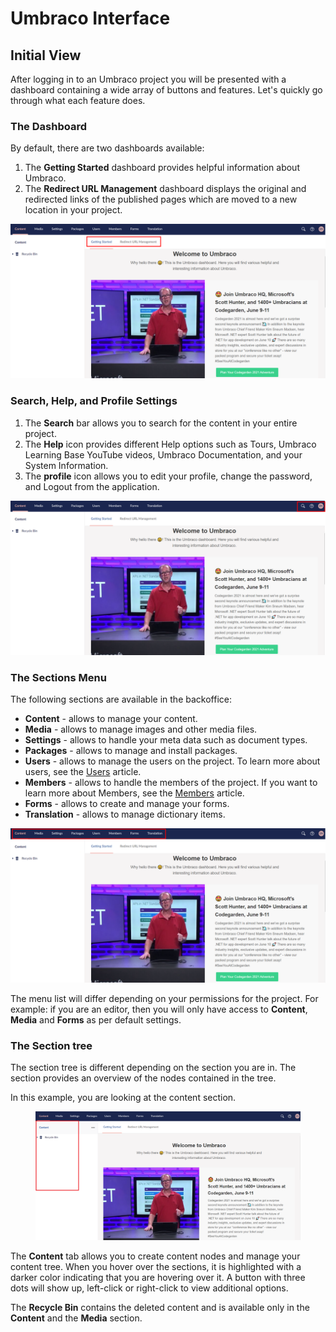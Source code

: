 # Umbraco Interface

## Initial View

After logging in to an Umbraco project you will be presented with a dashboard containing a wide array of buttons and features. Let's quickly go through what each feature does.

### The Dashboard

By default, there are two dashboards available:

1. The **Getting Started** dashboard provides helpful information about Umbraco.
2. The **Redirect URL Management** dashboard displays the original and redirected links of the published pages which are moved to a new location in your project.

![The Dashboard](../../../../../10/umbraco-cms/tutorials/editors-manual/getting-started-with-umbraco/images/The-Dashboards-v9.png)

### Search, Help, and Profile Settings

1. The **Search** bar allows you to search for the content in your entire project.
2. The **Help** icon provides different Help options such as Tours, Umbraco Learning Base YouTube videos, Umbraco Documentation, and your System Information.
3. The **profile** icon allows you to edit your profile, change the password, and Logout from the application.

![Search, help and profile.](../../../../../10/umbraco-cms/tutorials/editors-manual/getting-started-with-umbraco/images/Search-and-help-v9.png)

### The Sections Menu

The following sections are available in the backoffice:

* **Content** - allows to manage your content.
* **Media** - allows to manage images and other media files.
* **Settings** - allows to handle your meta data such as document types.
* **Packages** - allows to manage and install packages.
* **Users** - allows to manage the users on the project. To learn more about users, see the [Users](../../../fundamentals/data/users.md) article.
* **Members** - allows to handle the members of the project. If you want to learn more about Members, see the [Members](../../../fundamentals/data/members.md) article.
* **Forms** - allows to create and manage your forms.
* **Translation** - allows to manage dictionary items.

![The Sections Menu.](../../../../../10/umbraco-cms/tutorials/editors-manual/getting-started-with-umbraco/images/The-Section-Menu-v9.png)

The menu list will differ depending on your permissions for the project. For example: if you are an editor, then you will only have access to **Content**, **Media** and **Forms** as per default settings.

### The Section tree

The section tree is different depending on the section you are in. The section provides an overview of the nodes contained in the tree.

In this example, you are looking at the content section.

<figure><img src="../../../../../10/umbraco-cms/tutorials/editors-manual/getting-started-with-umbraco/images/The-Section-Tree-v9.png" alt=""><figcaption></figcaption></figure>

The **Content** tab allows you to create content nodes and manage your content tree. When you hover over the sections, it is highlighted with a darker color indicating that you are hovering over it. A button with three dots will show up, left-click or right-click to view additional options.

The **Recycle Bin** contains the deleted content and is available only in the **Content** and the **Media** section.
